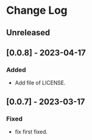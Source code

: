 # Change Log

## Unreleased

## [0.0.8] - 2023-04-17 

### Added
- Add file of LICENSE.

## [0.0.7] - 2023-03-17

### Fixed
- fix first fixed.

